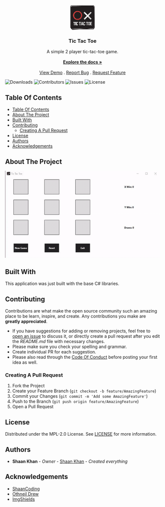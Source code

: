 <br/>
<p align="center">
  <a href="https://github.com/ShaanCoding/Tic-Tac-Toe">
    <img src="images/logo.png" alt="Logo" width="80" height="80">
  </a>

  <h3 align="center">Tic Tac Toe</h3>

  <p align="center">
    A simple 2 player tic-tac-toe game.
    <br/>
    <br/>
    <a href="https://github.com/ShaanCoding/Tic-Tac-Toe"><strong>Explore the docs »</strong></a>
    <br/>
    <br/>
    <a href="https://github.com/ShaanCoding/Tic-Tac-Toe">View Demo</a>
    .
    <a href="https://github.com/ShaanCoding/Tic-Tac-Toe/issues">Report Bug</a>
    .
    <a href="https://github.com/ShaanCoding/Tic-Tac-Toe/issues">Request Feature</a>
  </p>
</p>

![Downloads](https://img.shields.io/github/downloads/ShaanCoding/Tic-Tac-Toe/total) ![Contributors](https://img.shields.io/github/contributors/ShaanCoding/Tic-Tac-Toe?color=dark-green) ![Issues](https://img.shields.io/github/issues/ShaanCoding/Tic-Tac-Toe) ![License](https://img.shields.io/github/license/ShaanCoding/Tic-Tac-Toe) 

## Table Of Contents

- [Table Of Contents](#table-of-contents)
- [About The Project](#about-the-project)
- [Built With](#built-with)
- [Contributing](#contributing)
  - [Creating A Pull Request](#creating-a-pull-request)
- [License](#license)
- [Authors](#authors)
- [Acknowledgements](#acknowledgements)

## About The Project

<p align="center">
  <a href="https://github.com/ShaanCoding/Tic-Tac-Toe">
    <img src="images/ticTacToeShowcase.gif" alt="Logo">
  </a>
</p>

## Built With

This application was just built with the base C# libraries.

## Contributing

Contributions are what make the open source community such an amazing place to be learn, inspire, and create. Any contributions you make are **greatly appreciated**.
* If you have suggestions for adding or removing projects, feel free to [open an issue](https://github.com/ShaanCoding/Tic-Tac-Toe/issues/new) to discuss it, or directly create a pull request after you edit the *README.md* file with necessary changes.
* Please make sure you check your spelling and grammar.
* Create individual PR for each suggestion.
* Please also read through the [Code Of Conduct](https://github.com/ShaanCoding/Tic-Tac-Toe/blob/main/CODE_OF_CONDUCT.md) before posting your first idea as well.

### Creating A Pull Request

1. Fork the Project
2. Create your Feature Branch (`git checkout -b feature/AmazingFeature`)
3. Commit your Changes (`git commit -m 'Add some AmazingFeature'`)
4. Push to the Branch (`git push origin feature/AmazingFeature`)
5. Open a Pull Request

## License

Distributed under the MPL-2.0 License. See [LICENSE](https://github.com/ShaanCoding/Tic-Tac-Toe/blob/main/LICENSE.md) for more information.

## Authors

* **Shaan Khan** - *Owner* - [Shaan Khan](https://github.com/ShaanCoding/) - *Created everything*

## Acknowledgements

* [ShaanCoding](https://github.com/ShaanCoding/)
* [Othneil Drew](https://github.com/othneildrew/Best-README-Template)
* [ImgShields](https://shields.io/)
